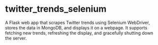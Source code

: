 # twitter_trends_selenium
A Flask web app that scrapes Twitter trends using Selenium WebDriver, stores the data in MongoDB, and displays it on a webpage. It supports fetching new trends, refreshing the display, and gracefully shutting down the server.
